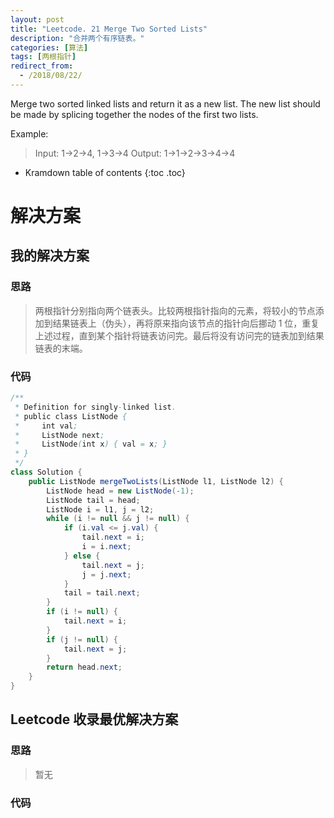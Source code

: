 ```yaml
---
layout: post
title: "Leetcode. 21 Merge Two Sorted Lists"
description: "合并两个有序链表。"
categories: [算法]
tags: [两根指针]
redirect_from:
  - /2018/08/22/
---
```


Merge two sorted linked lists and return it as a new list. The new list should be made by splicing together the nodes of the first two lists.

Example:

> Input: 1->2->4, 1->3->4
> Output: 1->1->2->3->4->4

* Kramdown table of contents
{:toc .toc}

# 解决方案

## 我的解决方案

### 思路

> 两根指针分别指向两个链表头。比较两根指针指向的元素，将较小的节点添加到结果链表上（伪头），再将原来指向该节点的指针向后挪动 1 位，重复上述过程，直到某个指针将链表访问完。最后将没有访问完的链表加到结果链表的末端。

### 代码

```java
/**
 * Definition for singly-linked list.
 * public class ListNode {
 *     int val;
 *     ListNode next;
 *     ListNode(int x) { val = x; }
 * }
 */
class Solution {
    public ListNode mergeTwoLists(ListNode l1, ListNode l2) {
        ListNode head = new ListNode(-1);
        ListNode tail = head;
        ListNode i = l1, j = l2;
        while (i != null && j != null) {
            if (i.val <= j.val) {
                tail.next = i;
                i = i.next;
            } else {
                tail.next = j;
                j = j.next;
            }
            tail = tail.next;
        }
        if (i != null) {
            tail.next = i;
        }
        if (j != null) {
            tail.next = j;
        }
        return head.next;
    }
}
```

## Leetcode 收录最优解决方案

### 思路

> 暂无

### 代码

```java
```

[^1]: This is a footnote.

[kramdown]: https://kramdown.gettalong.org/
[Simple Texture]: https://github.com/yizeng/jekyll-theme-simple-texture